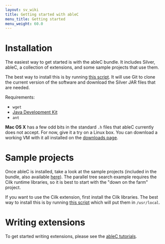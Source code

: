 ```yaml
---
layout: sv_wiki
title: Getting started with ableC
menu_title: Getting started
menu_weight: 60.0
---
```



# Installation

The easiest way to get started is with the ableC bundle.  It includes
Silver, ableC, a collection of extensions, and some sample projects
that use them.

The best way to install this is by running [this
script](http://melt.cs.umn.edu/downloads/install-ableC-bundle.sh).
It will use Git to clone the current version of the software and
download the Silver JAR files that are needed.

Requirements:

* ``wget``
* [Java Development Kit](http://www.oracle.com/technetwork/java/javase/downloads/index.html)
* ``ant``

**Mac OS X** has a few odd bits in the standard ``.h`` files that
ableC currently does not accept.  For now, give it a try on a Linux
box.  You can download a working VM with it all installed on the
[downloads page](/downloads).

# Sample projects

Once ableC is installed, take a look at the sample projects (included in the
bundle, also available [here](https://github.com/melt-umn/ableC_sample_projects)). The
parallel tree search example requires the Cilk runtime libraries, so
it is best to start with the "down on the farm" project.

If you want to use the Cilk extension, first install the Cilk
libraries.  The best way to install this is by running [this
script](http://melt.cs.umn.edu/downloads/install-cilk-libs.sh)
which will put them in ``/usr/local``.  



# Writing extensions

To get started writing extensions, please see the [ableC tutorials](https://github.com/melt-umn/ableC/tree/develop/tutorials).
